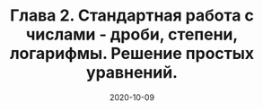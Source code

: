---
title: Глава 2. Стандартная работа с числами - дроби, степени, логарифмы. Решение простых уравнений.
date: 2020-10-09
---
